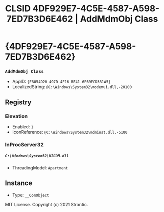 ﻿---
title: "CLSID 4DF929E7-4C5E-4587-A598-7ED7B3D6E462 | AddMdmObj Class"
excerpt: What is COM-Object CLSID 4DF929E7-4C5E-4587-A598-7ED7B3D6E462?
---

# {4DF929E7-4C5E-4587-A598-7ED7B3D6E462}

### `AddMdmObj Class`
* AppID: `{E8054D20-497D-4E16-BF41-6E69FCD381A5}`
* LocalizedString: `@C:\Windows\System32\modemui.dll,-20100`

## Registry


### Elevation

* Enabled: `1`
* IconReference: `@C:\Windows\System32\mdminst.dll,-5100`

### InProcServer32

##### `C:\Windows\System32\UICOM.dll`
* ThreadingModel: `Apartment`

## Instance

* Type: `__ComObject`

MIT License. Copyright (c) 2021 Strontic.


